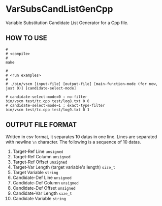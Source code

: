 # VarSubsCandListGenCpp
Variable Substitution Candidate List Generator for a Cpp file.

## HOW TO USE
```
#
# <compile>
#
make

#
# <run examples>
#
# ./bin/vscm [input-file] [output-file] [main-function-mode (for now, just 0)] [candidate-select-mode] 

# candidate-select-mode=0 : no-filter
bin/vscm test/tc.cpp test/log8.txt 0 0
# candidate-select-mode=1 : exact-type-filter
bin/vscm test/tc.cpp test/log9.txt 0 1
```

## OUTPUT FILE FORMAT
Written in csv format, it separates 10 datas in one line. Lines are separated with newline `\n` character. The following is a sequence of 10 datas.
1. Target-Ref Line `unsigned`
2. Target-Ref Column `unsigned`
3. Target-Ref Offset `unsigned`
4. Target-Var Length (target variable's length) `size_t`
5. Target Variable `string`
6. Candidate-Def Line `unsigned`
7. Candidate-Def Column `unsigned`
8. Candidate-Def Offset `unsigned`
9. Candidate-Var Length `size_t`
10. Candidate Variable `string`
